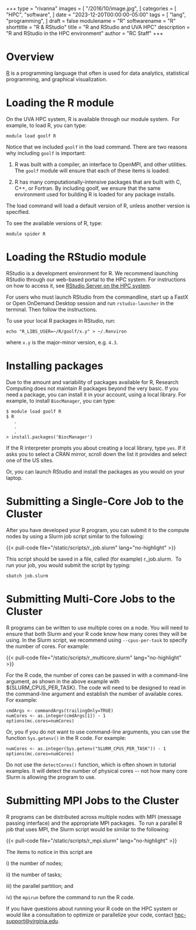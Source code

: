 +++
type = "rivanna"
images = [
  "/2016/10/image.jpg",
]
categories = [
  "HPC",
  "software",
]
date = "2023-12-20T00:00:00-05:00"
tags = [
  "lang",
  "programming",
]
draft = false
modulename = "R"
softwarename = "R"
shorttitle = "R & RStudio"
title = "R and RStudio and UVA HPC"
description = "R and RStudio in the HPC environment"
author = "RC Staff"
+++

# Overview

[R](https://www.r-project.org/) is a programming language that often is used for data analytics, statistical programming, and graphical visualization.

# Loading the R module
On the UVA HPC system, R is available through our module system.  For example, to load R, you can type:

```
module load goolf R
```

Notice that we included `goolf` in the load command. There are two reasons why including `goolf` is important:

1. R was built with a compiler, an interface to OpenMPI, and other utilities.  The `goolf` module will ensure that each of these items is loaded.

2. R has many computationally-intensive packages that are built with C, C++, or Fortran. By including goolf, we ensure that the same environment used for building R is loaded for any package installs.

The load command will load a default version of R, unless another version is specified.

To see the available versions of R, type:

```
module spider R
```


# Loading the RStudio module

RStudio is a development environment for R. We recommend launching RStudio through our web-based portal to the HPC system. For instructions on how to access it, see [RStudio Server on the HPC system](/userinfo/hpc/software/rstudio/).

For users who must launch RStudio from the commandline, start up a FastX or Open OnDemand Desktop session and run `rstudio-launcher` in the terminal. Then follow the instructions.

To use your local R packages in RStudio, run:
```
echo "R_LIBS_USER=~/R/goolf/x.y" > ~/.Renviron
```
where `x.y` is the major-minor version, e.g. `4.3`.

# Installing packages

Due to the amount and variability of packages available for R, Research Computing does not maintain R packages beyond the very basic.  If you need a package, you can install it in your account, using a local library.  For example, to install `BiocManager`, you can type:

```
$ module load goolf R
$ R
   .
   .
   .
> install.packages('BiocManager')

```

If the R interpreter prompts you about creating a local library, type `yes`.  If it asks you to select a CRAN mirror, scroll down the list it provides and select one of the US sites.

Or, you can launch RStudio and install the packages as you would on your laptop.


# Submitting a Single-Core Job to the Cluster

After you have developed your R program, you can submit it to the compute nodes by using a Slurm job script similar to the following: 

{{< pull-code file="/static/scripts/r_job.slurm" lang="no-highlight" >}}

This script should be saved in a file, called (for example) r_job.slurm.  To run your job, you would submit the script by typing:

```
sbatch job.slurm
```

# Submitting Multi-Core Jobs to the Cluster
R programs can be written to use multiple cores on a node.  You will need to ensure that both Slurm and your R code know how many cores they will be using.  In the Slurm script, we recommend using `--cpus-per-task` to specify the number of cores.  For example:

{{< pull-code file="/static/scripts/r_multicore.slurm" lang="no-highlight" >}}

For the R code, the number of cores can be passed in with a command-line argument, as shown in the above example with ${SLURM_CPUS_PER_TASK}.  The code will need to be designed to read in the command-line argument and establish the number of available cores.  For example:

```
cmdArgs <- commandArgs(trailingOnly=TRUE)
numCores <- as.integer(cmdArgs[1]) - 1
options(mc.cores=numCores)
```
Or, you if you do not want to use command-line arguments, you can use the function `Sys.getenv()` in the R code.  For example:

```
numCores <- as.integer(Sys.getenv("SLURM_CPUS_PER_TASK")) - 1
options(mc.cores=numCores)

```

Do not use the `detectCores()` function, which is often shown in tutorial examples.  It will detect the number of physical cores -- not how many core Slurm is allowing the program to use.


# Submitting MPI Jobs to the Cluster

R programs can be distributed across multiple nodes with MPI (message passing interface) and the appropriate MPI packages.  To run a parallel R job that uses MPI, the Slurm script would be similar to the following:

{{< pull-code file="/static/scripts/r_mpi.slurm" lang="no-highlight" >}}

The items to notice in this script are 

i)   the number of nodes; 

ii)  the number of tasks; 

iii) the parallel partition; and 

iv)  the `mpirun` before the command to run the R code.



If you have questions about running your R code on the HPC system or would like a consultation to optimize or parallelize your code, contact hpc-support@virginia.edu.
